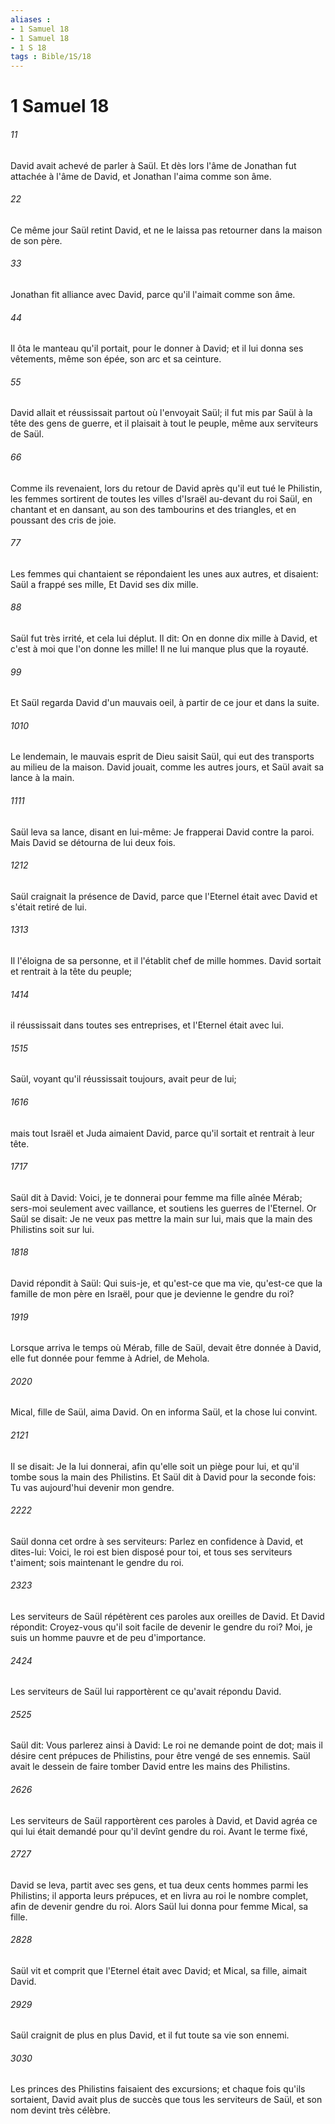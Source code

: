 ```yaml
---
aliases : 
- 1 Samuel 18
- 1 Samuel 18
- 1 S 18
tags : Bible/1S/18
---
```


# 1 Samuel 18

###### 11
David avait achevé de parler à Saül. Et dès lors l'âme de Jonathan fut attachée à l'âme de David, et Jonathan l'aima comme son âme.
###### 22
Ce même jour Saül retint David, et ne le laissa pas retourner dans la maison de son père.
###### 33
Jonathan fit alliance avec David, parce qu'il l'aimait comme son âme.
###### 44
Il ôta le manteau qu'il portait, pour le donner à David; et il lui donna ses vêtements, même son épée, son arc et sa ceinture.
###### 55
David allait et réussissait partout où l'envoyait Saül; il fut mis par Saül à la tête des gens de guerre, et il plaisait à tout le peuple, même aux serviteurs de Saül.
###### 66
Comme ils revenaient, lors du retour de David après qu'il eut tué le Philistin, les femmes sortirent de toutes les villes d'Israël au-devant du roi Saül, en chantant et en dansant, au son des tambourins et des triangles, et en poussant des cris de joie.
###### 77
Les femmes qui chantaient se répondaient les unes aux autres, et disaient: Saül a frappé ses mille, Et David ses dix mille.
###### 88
Saül fut très irrité, et cela lui déplut. Il dit: On en donne dix mille à David, et c'est à moi que l'on donne les mille! Il ne lui manque plus que la royauté.
###### 99
Et Saül regarda David d'un mauvais oeil, à partir de ce jour et dans la suite.
###### 1010
Le lendemain, le mauvais esprit de Dieu saisit Saül, qui eut des transports au milieu de la maison. David jouait, comme les autres jours, et Saül avait sa lance à la main.
###### 1111
Saül leva sa lance, disant en lui-même: Je frapperai David contre la paroi. Mais David se détourna de lui deux fois.
###### 1212
Saül craignait la présence de David, parce que l'Eternel était avec David et s'était retiré de lui.
###### 1313
Il l'éloigna de sa personne, et il l'établit chef de mille hommes. David sortait et rentrait à la tête du peuple;
###### 1414
il réussissait dans toutes ses entreprises, et l'Eternel était avec lui.
###### 1515
Saül, voyant qu'il réussissait toujours, avait peur de lui;
###### 1616
mais tout Israël et Juda aimaient David, parce qu'il sortait et rentrait à leur tête.
###### 1717
Saül dit à David: Voici, je te donnerai pour femme ma fille aînée Mérab; sers-moi seulement avec vaillance, et soutiens les guerres de l'Eternel. Or Saül se disait: Je ne veux pas mettre la main sur lui, mais que la main des Philistins soit sur lui.
###### 1818
David répondit à Saül: Qui suis-je, et qu'est-ce que ma vie, qu'est-ce que la famille de mon père en Israël, pour que je devienne le gendre du roi?
###### 1919
Lorsque arriva le temps où Mérab, fille de Saül, devait être donnée à David, elle fut donnée pour femme à Adriel, de Mehola.
###### 2020
Mical, fille de Saül, aima David. On en informa Saül, et la chose lui convint.
###### 2121
Il se disait: Je la lui donnerai, afin qu'elle soit un piège pour lui, et qu'il tombe sous la main des Philistins. Et Saül dit à David pour la seconde fois: Tu vas aujourd'hui devenir mon gendre.
###### 2222
Saül donna cet ordre à ses serviteurs: Parlez en confidence à David, et dites-lui: Voici, le roi est bien disposé pour toi, et tous ses serviteurs t'aiment; sois maintenant le gendre du roi.
###### 2323
Les serviteurs de Saül répétèrent ces paroles aux oreilles de David. Et David répondit: Croyez-vous qu'il soit facile de devenir le gendre du roi? Moi, je suis un homme pauvre et de peu d'importance.
###### 2424
Les serviteurs de Saül lui rapportèrent ce qu'avait répondu David.
###### 2525
Saül dit: Vous parlerez ainsi à David: Le roi ne demande point de dot; mais il désire cent prépuces de Philistins, pour être vengé de ses ennemis. Saül avait le dessein de faire tomber David entre les mains des Philistins.
###### 2626
Les serviteurs de Saül rapportèrent ces paroles à David, et David agréa ce qui lui était demandé pour qu'il devînt gendre du roi. Avant le terme fixé,
###### 2727
David se leva, partit avec ses gens, et tua deux cents hommes parmi les Philistins; il apporta leurs prépuces, et en livra au roi le nombre complet, afin de devenir gendre du roi. Alors Saül lui donna pour femme Mical, sa fille.
###### 2828
Saül vit et comprit que l'Eternel était avec David; et Mical, sa fille, aimait David.
###### 2929
Saül craignit de plus en plus David, et il fut toute sa vie son ennemi.
###### 3030
Les princes des Philistins faisaient des excursions; et chaque fois qu'ils sortaient, David avait plus de succès que tous les serviteurs de Saül, et son nom devint très célèbre.
